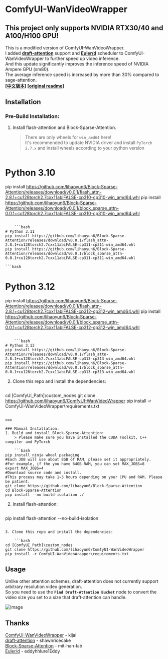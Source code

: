 # ComfyUI-WanVideoWrapper
## This project only supports NVIDIA RTX30/40 and A100/H100 GPU!

This is a modified version of ComfyUI-WanVideoWrapper.  
 I
added **[draft-attention](https://github.com/shawnricecake/draft-attention)** support and **[Euler/d](https://github.com/eddyhhlure1Eddy/Euler-d)** scheduler to ComfyUI-WanVideoWrapper to further speed up video inference.  
And this update significantly improves the inference speed of NVIDIA Ampere GPU (sm80).  
The average inference speed is increased by more than 30% compared to sage-attention.  
**[[中文版本](./readme_zh.md)]** **[[original readme](./original_readme.md)]**  

## Installation

### Pre-Build Installation:    
1. Install flash-attention and Block-Sparse-Attention.   
	> There are only wheels for `win_amd64` here!  
	> It's recommended to update NVIDIA driver and install `PyTorch 2.7.x` and install wheels according to your python version

	```bash
# Python 3.10
pip install https://github.com/lihaoyun6/Block-Sparse-Attention/releases/download/v0.0.1/flash_attn-2.8.1+cu128torch2.7cxx11abiFALSE-cp310-cp310-win_amd64.whl
pip install https://github.com/lihaoyun6/Block-Sparse-Attention/releases/download/v0.0.1/block_sparse_attn-0.0.1+cu128torch2.7cxx11abiFALSE-cp310-cp310-win_amd64.whl
```
	
	```bash
# Python 3.11
pip install https://github.com/lihaoyun6/Block-Sparse-Attention/releases/download/v0.0.1/flash_attn-2.8.1+cu128torch2.7cxx11abiFALSE-cp311-cp311-win_amd64.whl
pip install https://github.com/lihaoyun6/Block-Sparse-Attention/releases/download/v0.0.1/block_sparse_attn-0.0.1+cu128torch2.7cxx11abiFALSE-cp311-cp311-win_amd64.whl
```

	```bash
# Python 3.12
pip install https://github.com/lihaoyun6/Block-Sparse-Attention/releases/download/v0.0.1/flash_attn-2.8.1+cu128torch2.7cxx11abiFALSE-cp312-cp312-win_amd64.whl
pip install https://github.com/lihaoyun6/Block-Sparse-Attention/releases/download/v0.0.1/block_sparse_attn-0.0.1+cu128torch2.7cxx11abiFALSE-cp312-cp312-win_amd64.whl
```

	```bash
# Python 3.13
pip install https://github.com/lihaoyun6/Block-Sparse-Attention/releases/download/v0.0.1/flash_attn-2.8.1+cu128torch2.7cxx11abiFALSE-cp313-cp313-win_amd64.whl
pip install https://github.com/lihaoyun6/Block-Sparse-Attention/releases/download/v0.0.1/block_sparse_attn-0.0.1+cu128torch2.7cxx11abiFALSE-cp313-cp313-win_amd64.whl
```

2. Clone this repo and install the dependencies:  

	```bash
cd [ComfyUI_Path]\custom_nodes
git clone https://github.com/lihaoyun6/ComfyUI-WanVideoWrapper
pip install -r ComfyUI-WanVideoWrapper\requirements.txt
```

===

### Manual Installation:
1. Build and install Block-Sparse-Attention:
	> Please make sure you have installed the CUDA Toolkit, C++ compiler and PyTorch  

	```bash
pip install ninja wheel packaging
#Each JOB will use about 8GB of RAM, please set it appropriately.
#For example, if the you have 64GB RAM, you can set MAX_JOBS=8
export MAX_JOBS=4
#Download source code and install.
#This process may take 1~3 hours depending on your CPU and RAM. Please be patient.
git clone https://github.com/lihaoyun6/Block-Sparse-Attention
cd Block-Sparse-Attention
pip install --no-build-isolation ./
```

2. Install flash-attention:  

	```bash
pip install flash-attention --no-build-isolation
```

3. Clone this repo and install the dependencies:  

	```bash
cd [ComfyUI_Path]\custom_nodes
git clone https://github.com/lihaoyun6/ComfyUI-WanVideoWrapper
pip install -r ComfyUI-WanVideoWrapper\requirements.txt
```

## Usage
Unlike other attention schemes, draft-attention does not currently support arbitrary resolution video generation.  
So you need to use the **`Find Draft-Attention Bucket`** node to convert the video size you set to a size that draft-attention can handle.  

![image](https://github.com/user-attachments/assets/f9a75df1-4843-4b34-ac9b-24e5f6f5602d)

## Thanks
[ComfyUI-WanVideoWrapper](https://github.com/kijai/ComfyUI-WanVideoWrapper) - kijai  
[draft-attention](https://github.com/shawnricecake/draft-attention) - shawnricecake  
[Block-Sparse-Attention](https://github.com/mit-han-lab/Block-Sparse-Attention) - mit-han-lab  
[Euler/d](https://github.com/eddyhhlure1Eddy/Euler-d) - eddyhhlure1Eddy  

